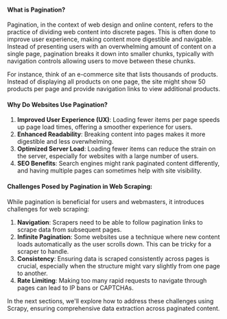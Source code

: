 #### What is Pagination?

Pagination, in the context of web design and online content, refers to the practice of dividing web content into discrete pages. This is often done to improve user experience, making content more digestible and navigable. Instead of presenting users with an overwhelming amount of content on a single page, pagination breaks it down into smaller chunks, typically with navigation controls allowing users to move between these chunks.

For instance, think of an e-commerce site that lists thousands of products. Instead of displaying all products on one page, the site might show 50 products per page and provide navigation links to view additional products.

#### Why Do Websites Use Pagination?

1. **Improved User Experience (UX)**: Loading fewer items per page speeds up page load times, offering a smoother experience for users.
2. **Enhanced Readability**: Breaking content into pages makes it more digestible and less overwhelming.
3. **Optimized Server Load**: Loading fewer items can reduce the strain on the server, especially for websites with a large number of users.
4. **SEO Benefits**: Search engines might rank paginated content differently, and having multiple pages can sometimes help with site visibility.

#### Challenges Posed by Pagination in Web Scraping:

While pagination is beneficial for users and webmasters, it introduces challenges for web scraping:

1. **Navigation**: Scrapers need to be able to follow pagination links to scrape data from subsequent pages.
2. **Infinite Pagination**: Some websites use a technique where new content loads automatically as the user scrolls down. This can be tricky for a scraper to handle.
3. **Consistency**: Ensuring data is scraped consistently across pages is crucial, especially when the structure might vary slightly from one page to another.
4. **Rate Limiting**: Making too many rapid requests to navigate through pages can lead to IP bans or CAPTCHAs.

In the next sections, we'll explore how to address these challenges using Scrapy, ensuring comprehensive data extraction across paginated content.
